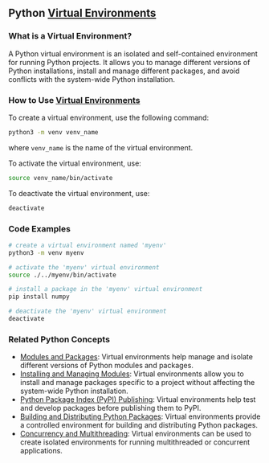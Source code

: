 ## Python [Virtual Environments](./../Virtual-Environments/)

### What is a Virtual Environment?
A Python virtual environment is an isolated and self-contained environment for running Python projects. It allows you to manage different versions of Python installations, install and manage different packages, and avoid conflicts with the system-wide Python installation.

### How to Use [Virtual Environments](./../Virtual-Environments/)
To create a virtual environment, use the following command:

```bash
python3 -m venv venv_name
```

where `venv_name` is the name of the virtual environment.

To activate the virtual environment, use:

```bash
source venv_name/bin/activate
```

To deactivate the virtual environment, use:

```bash
deactivate
```

### Code Examples
```bash
# create a virtual environment named 'myenv'
python3 -m venv myenv

# activate the 'myenv' virtual environment
source ./../myenv/bin/activate

# install a package in the 'myenv' virtual environment
pip install numpy

# deactivate the 'myenv' virtual environment
deactivate
```

### Related Python Concepts

- [Modules and Packages](./../Modules-and-Packages/): Virtual environments help manage and isolate different versions of Python modules and packages.
- [Installing and Managing Modules](./../Installing-and-Managing-Modules/): Virtual environments allow you to install and manage packages specific to a project without affecting the system-wide Python installation.
- [Python Package Index (PyPI) Publishing](./../Python-Package-Index-(PyPI)-Publishing/): Virtual environments help test and develop packages before publishing them to PyPI.
- [Building and Distributing Python Packages](./../Building-and-Distributing-Python-Packages/): Virtual environments provide a controlled environment for building and distributing Python packages.
- [Concurrency and Multithreading](./../Concurrency-and-Multithreading/): Virtual environments can be used to create isolated environments for running multithreaded or concurrent applications.
